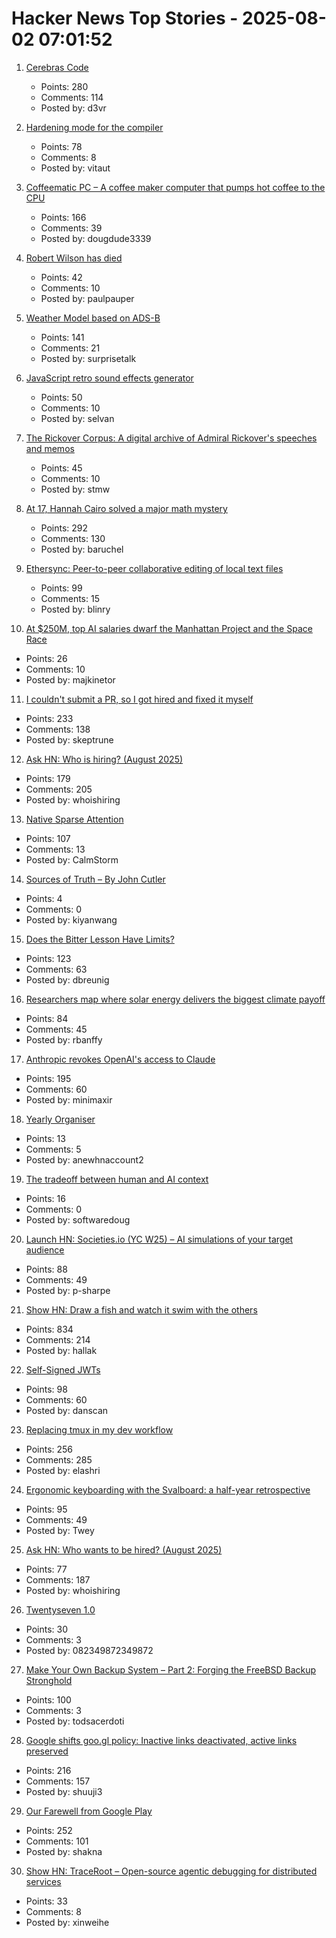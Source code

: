 # Hacker News Top Stories - 2025-08-02 07:01:52

1. [Cerebras Code](https://www.cerebras.ai/blog/introducing-cerebras-code)
   - Points: 280
   - Comments: 114
   - Posted by: d3vr

2. [Hardening mode for the compiler](https://discourse.llvm.org/t/rfc-hardening-mode-for-the-compiler/87660)
   - Points: 78
   - Comments: 8
   - Posted by: vitaut

3. [Coffeematic PC – A coffee maker computer that pumps hot coffee to the CPU](https://www.dougmacdowell.com/coffeematic-pc.html)
   - Points: 166
   - Comments: 39
   - Posted by: dougdude3339

4. [Robert Wilson has died](https://www.theartnewspaper.com/2025/08/01/robert-wilson-playwright-director-artist-obituary)
   - Points: 42
   - Comments: 10
   - Posted by: paulpauper

5. [Weather Model based on ADS-B](https://obrhubr.org/adsb-weather-model)
   - Points: 141
   - Comments: 21
   - Posted by: surprisetalk

6. [JavaScript retro sound effects generator](https://github.grumdrig.com/jsfxr/)
   - Points: 50
   - Comments: 10
   - Posted by: selvan

7. [The Rickover Corpus: A digital archive of Admiral Rickover's speeches and memos](https://rickovercorpus.org/)
   - Points: 45
   - Comments: 10
   - Posted by: stmw

8. [At 17, Hannah Cairo solved a major math mystery](https://www.quantamagazine.org/at-17-hannah-cairo-solved-a-major-math-mystery-20250801/)
   - Points: 292
   - Comments: 130
   - Posted by: baruchel

9. [Ethersync: Peer-to-peer collaborative editing of local text files](https://github.com/ethersync/ethersync)
   - Points: 99
   - Comments: 15
   - Posted by: blinry

10. [At $250M, top AI salaries dwarf the Manhattan Project and the Space Race](https://arstechnica.com/ai/2025/08/at-250-million-top-ai-salaries-dwarf-those-of-the-manhattan-project-and-the-space-race/)
   - Points: 26
   - Comments: 10
   - Posted by: majkinetor

11. [I couldn't submit a PR, so I got hired and fixed it myself](https://www.skeptrune.com/posts/doing-the-little-things/)
   - Points: 233
   - Comments: 138
   - Posted by: skeptrune

12. [Ask HN: Who is hiring? (August 2025)](undefined)
   - Points: 179
   - Comments: 205
   - Posted by: whoishiring

13. [Native Sparse Attention](https://aclanthology.org/2025.acl-long.1126/)
   - Points: 107
   - Comments: 13
   - Posted by: CalmStorm

14. [Sources of Truth – By John Cutler](https://cutlefish.substack.com/p/tbm-369-sources-of-truth)
   - Points: 4
   - Comments: 0
   - Posted by: kiyanwang

15. [Does the Bitter Lesson Have Limits?](https://www.dbreunig.com/2025/08/01/does-the-bitter-lesson-have-limits.html)
   - Points: 123
   - Comments: 63
   - Posted by: dbreunig

16. [Researchers map where solar energy delivers the biggest climate payoff](https://www.rutgers.edu/news/researchers-map-where-solar-energy-delivers-biggest-climate-payoff)
   - Points: 84
   - Comments: 45
   - Posted by: rbanffy

17. [Anthropic revokes OpenAI's access to Claude](https://www.wired.com/story/anthropic-revokes-openais-access-to-claude/)
   - Points: 195
   - Comments: 60
   - Posted by: minimaxir

18. [Yearly Organiser](https://neatnik.net/calendar/)
   - Points: 13
   - Comments: 5
   - Posted by: anewhnaccount2

19. [The tradeoff between human and AI context](https://softwaredoug.com/blog/2025/07/30/layers-of-ai-coding)
   - Points: 16
   - Comments: 0
   - Posted by: softwaredoug

20. [Launch HN: Societies.io (YC W25) – AI simulations of your target audience](undefined)
   - Points: 88
   - Comments: 49
   - Posted by: p-sharpe

21. [Show HN: Draw a fish and watch it swim with the others](https://drawafish.com)
   - Points: 834
   - Comments: 214
   - Posted by: hallak

22. [Self-Signed JWTs](https://www.selfref.com/self-signed-jwts)
   - Points: 98
   - Comments: 60
   - Posted by: danscan

23. [Replacing tmux in my dev workflow](https://bower.sh/you-might-not-need-tmux)
   - Points: 256
   - Comments: 285
   - Posted by: elashri

24. [Ergonomic keyboarding with the Svalboard: a half-year retrospective](https://twey.io/hci/svalboard/)
   - Points: 95
   - Comments: 49
   - Posted by: Twey

25. [Ask HN: Who wants to be hired? (August 2025)](undefined)
   - Points: 77
   - Comments: 187
   - Posted by: whoishiring

26. [Twentyseven 1.0](https://blog.poisson.chat/posts/2025-08-01-twentyseven.html)
   - Points: 30
   - Comments: 3
   - Posted by: 082349872349872

27. [Make Your Own Backup System – Part 2: Forging the FreeBSD Backup Stronghold](https://it-notes.dragas.net/2025/07/29/make-your-own-backup-system-part-2-forging-the-freebsd-backup-stronghold/)
   - Points: 100
   - Comments: 3
   - Posted by: todsacerdoti

28. [Google shifts goo.gl policy: Inactive links deactivated, active links preserved](https://blog.google/technology/developers/googl-link-shortening-update/)
   - Points: 216
   - Comments: 157
   - Posted by: shuuji3

29. [Our Farewell from Google Play](https://secuso.aifb.kit.edu/english/2809.php)
   - Points: 252
   - Comments: 101
   - Posted by: shakna

30. [Show HN: TraceRoot – Open-source agentic debugging for distributed services](https://github.com/traceroot-ai/traceroot)
   - Points: 33
   - Comments: 8
   - Posted by: xinweihe

